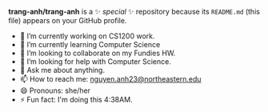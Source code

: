 
**trang-anh/trang-anh** is a ✨ _special_ ✨ repository because its `README.md` (this file) appears on your GitHub profile.


- 🔭 I’m currently working on CS1200 work.
- 🌱 I’m currently learning Computer Science
- 👯 I’m looking to collaborate on my Fundies HW.
- 🤔 I’m looking for help with Computer Science.
- 💬 Ask me about anything.
- 📫 How to reach me: nguyen.anh23@northeastern.edu
- 😄 Pronouns: she/her
- ⚡ Fun fact: I'm doing this 4:38AM. 

